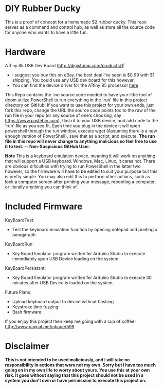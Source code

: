 # DIY Rubber Ducky
This is a proof of concept for a homemade $2 rubber ducky. This repo serves as a command and control hub, as well as store all the source code for anyone who wants to have a little fun.

# Hardware
ATtiny 85 USB Dev Board (http://digistump.com/products/1)
* I suggest you buy this on eBay, the best deal I've seen is $0.99 with $1 shipping. You could use any USB dev board for this however. 
* You can find the device driver for the ATtiny 85 processor [here](https://cdn.sparkfun.com/datasheets/Dev/AVR/usbtinyisp_libusb_1.2.6.0.zip)

This Repo contains the .ino source code needed to have your little tool of doom utilize PowerShell to run everything in the 'run' file in this project directory on GitHub. If you want to use this project for your own ends, just fork this repo, change the URL the source code points too to the raw of the run file in your repo (or any source of one's choosing, say https://www.pastebin.com), flash it to your USB device, and add code to the 'run' file as you see fit. Each time you plug in the device it will open powershell through the run window, execute wget <URL>(Assuming there is a new enough version of PowerShell), save that as a script, and execute. **The run file in this repo will never change to anything malicious so feel free to use it to test. -- Non-Suspicious GitHub User.** 

**Note**
This is a keyboard emulation device, meaning it will work on anything that will support a USB keyboard. Windows, Mac, Linux, it cares not. There are obvious dificulties with trying to run PowerShell in the latter two however, so the firmware will have to be edited to suit your purpose but this is pretty simple. You may also edit this to perform other actions, such as lock a computer screen after printing your message, rebooting a computer, or literally anything you can think of.


# Included Firmware
KeyBoardTest:
* Test the keyboard emulation function by opening notepad and printing a paragaraph.

KeyBoardRun:
* Key Board Emulator program written for Arduino Studio to execute immediately upon USB Device loading on the system.

KeyBoardPersistant:
* Key Board Emulator program written for Arduino Studio to execute 30 minutes after USB Device is loaded on the system.


Future Plans:
  * Upload keyboard output to device without flashing
  * Keystroke time fuzzing
  * Bash firmware
  
  
  If you enjoy this project then keep me going with a cup of coffee! http://www.paypal.me/mbauer599
  
  
# Disclaimer
**This is not intended to be used maliciously, and I will take no responsibility in actions that were not my own. Sorry but I have too much going on in my own life to worry about yours. You use this at your own risk. It goes without saying that this project should not be used in a system you don't own or have permission to execute this project on.**
